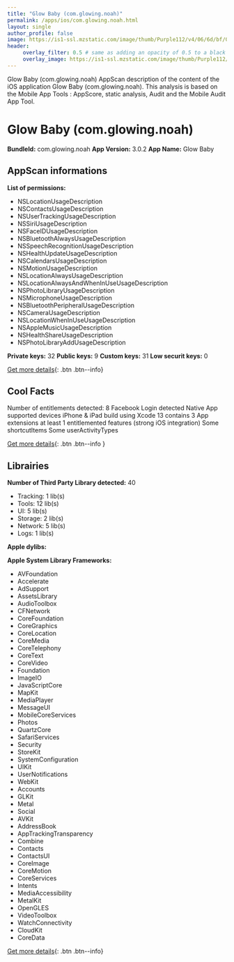 ```yaml
---
title: "Glow Baby (com.glowing.noah)"
permalink: /apps/ios/com.glowing.noah.html
layout: single
author_profile: false
image: https://is1-ssl.mzstatic.com/image/thumb/Purple112/v4/06/6d/bf/066dbf27-e665-55d3-5a7a-74ac0d2aaa5b/AppIcon-0-1x_U007emarketing-0-7-0-85-220.png/512x512bb.jpg
header: 
     overlay_filter: 0.5 # same as adding an opacity of 0.5 to a black background
     overlay_image: https://is1-ssl.mzstatic.com/image/thumb/Purple112/v4/06/6d/bf/066dbf27-e665-55d3-5a7a-74ac0d2aaa5b/AppIcon-0-1x_U007emarketing-0-7-0-85-220.png/512x512bb.jpg
---
```

Glow Baby (com.glowing.noah) AppScan description of the content of the iOS application Glow Baby (com.glowing.noah). This analysis is based on the Mobile App Tools : AppScore, static analysis, Audit and the Mobile Audit App Tool.

# Glow Baby (com.glowing.noah)

**BundleId:** com.glowing.noah
**App Version:** 3.0.2
**App Name:** Glow Baby


## AppScan informations 

**List of permissions:** 
- NSLocationUsageDescription
- NSContactsUsageDescription
- NSUserTrackingUsageDescription
- NSSiriUsageDescription
- NSFaceIDUsageDescription
- NSBluetoothAlwaysUsageDescription
- NSSpeechRecognitionUsageDescription
- NSHealthUpdateUsageDescription
- NSCalendarsUsageDescription
- NSMotionUsageDescription
- NSLocationAlwaysUsageDescription
- NSLocationAlwaysAndWhenInUseUsageDescription
- NSPhotoLibraryUsageDescription
- NSMicrophoneUsageDescription
- NSBluetoothPeripheralUsageDescription
- NSCameraUsageDescription
- NSLocationWhenInUseUsageDescription
- NSAppleMusicUsageDescription
- NSHealthShareUsageDescription
- NSPhotoLibraryAddUsageDescription
  
  
**Private keys:** 32
**Public keys:** 9
**Custom keys:** 31
**Low securit keys:** 0
  
[Get more details](/pricing.html){: .btn .btn--info}

## Cool Facts

Number of entitlements detected: 8
Facebook Login detected
Native App
supported devices iPhone & iPad
build using Xcode 13
contains 3 App extensions
at least 1 entitlemented features (strong iOS integration)
Some shortcutItems 
Some userActivityTypes
  
[Get more details](/pricing.html){: .btn .btn--info }

## Librairies 
**Number of Third Party Library detected:** 40
- Tracking: 1 lib(s)
- Tools: 12 lib(s)
- UI: 5 lib(s)
- Storage: 2 lib(s)
- Network: 5 lib(s)
- Logs: 1 lib(s)


**Apple dylibs:**


**Apple System Library Frameworks:**
- AVFoundation
- Accelerate
- AdSupport
- AssetsLibrary
- AudioToolbox
- CFNetwork
- CoreFoundation
- CoreGraphics
- CoreLocation
- CoreMedia
- CoreTelephony
- CoreText
- CoreVideo
- Foundation
- ImageIO
- JavaScriptCore
- MapKit
- MediaPlayer
- MessageUI
- MobileCoreServices
- Photos
- QuartzCore
- SafariServices
- Security
- StoreKit
- SystemConfiguration
- UIKit
- UserNotifications
- WebKit
- Accounts
- GLKit
- Metal
- Social
- AVKit
- AddressBook
- AppTrackingTransparency
- Combine
- Contacts
- ContactsUI
- CoreImage
- CoreMotion
- CoreServices
- Intents
- MediaAccessibility
- MetalKit
- OpenGLES
- VideoToolbox
- WatchConnectivity
- CloudKit
- CoreData


  
[Get more details](/pricing.html){: .btn .btn--info}

